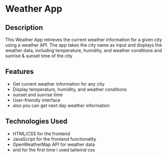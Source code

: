 # Weather App

## Description

This Weather App retrieves the current weather information for a given city using a weather API. The app takes the city name as input and displays the weather data, including temperature, humidity, and weather conditions and sunrise & sunset time of the city

## Features

- Get current weather information for any city
- Display temperature, humidity, and weather conditions
- sunset and sunrise time 
- User-friendly interface
- also you can get next day weather information

## Technologies Used

- HTML/CSS for the frontend
- JavaScript for the frontend functionality
- OpenWeatherMap API for weather data
- and for the first time i used tailwind css

